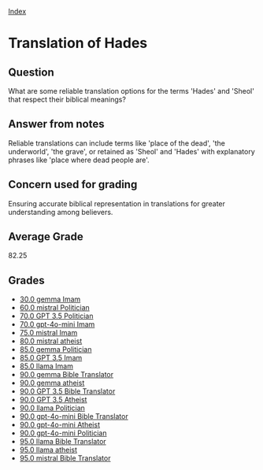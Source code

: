 
[Index](../index.md)
# Translation of Hades
## Question
What are some reliable translation options for the terms 'Hades' and 'Sheol' that respect their biblical meanings?

## Answer from notes
Reliable translations can include terms like 'place of the dead', 'the underworld', 'the grave', or retained as 'Sheol' and 'Hades' with explanatory phrases like 'place where dead people are'.

## Concern used for grading
Ensuring accurate biblical representation in translations for greater understanding among believers.

## Average Grade
82.25

## Grades
 * [30.0 gemma Imam](../answers/gemma_Imam/Translation_of_Hades.md)
 * [60.0 mistral Politician](../answers/mistral_Politician/Translation_of_Hades.md)
 * [70.0 GPT 3.5 Politician](../answers/GPT_3.5_Politician/Translation_of_Hades.md)
 * [70.0 gpt-4o-mini Imam](../answers/gpt-4o-mini_Imam/Translation_of_Hades.md)
 * [75.0 mistral Imam](../answers/mistral_Imam/Translation_of_Hades.md)
 * [80.0 mistral atheist](../answers/mistral_atheist/Translation_of_Hades.md)
 * [85.0 gemma Politician](../answers/gemma_Politician/Translation_of_Hades.md)
 * [85.0 GPT 3.5 Imam](../answers/GPT_3.5_Imam/Translation_of_Hades.md)
 * [85.0 llama Imam](../answers/llama_Imam/Translation_of_Hades.md)
 * [90.0 gemma Bible Translator](../answers/gemma_Bible_Translator/Translation_of_Hades.md)
 * [90.0 gemma atheist](../answers/gemma_atheist/Translation_of_Hades.md)
 * [90.0 GPT 3.5 Bible Translator](../answers/GPT_3.5_Bible_Translator/Translation_of_Hades.md)
 * [90.0 GPT 3.5 Atheist](../answers/GPT_3.5_Atheist/Translation_of_Hades.md)
 * [90.0 llama Politician](../answers/llama_Politician/Translation_of_Hades.md)
 * [90.0 gpt-4o-mini Bible Translator](../answers/gpt-4o-mini_Bible_Translator/Translation_of_Hades.md)
 * [90.0 gpt-4o-mini Atheist](../answers/gpt-4o-mini_Atheist/Translation_of_Hades.md)
 * [90.0 gpt-4o-mini Politician](../answers/gpt-4o-mini_Politician/Translation_of_Hades.md)
 * [95.0 llama Bible Translator](../answers/llama_Bible_Translator/Translation_of_Hades.md)
 * [95.0 llama atheist](../answers/llama_atheist/Translation_of_Hades.md)
 * [95.0 mistral Bible Translator](../answers/mistral_Bible_Translator/Translation_of_Hades.md)

